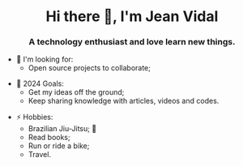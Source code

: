 <h1 align="center">Hi there 👋, I'm Jean Vidal</h1>
<h3 align="center">A technology enthusiast and love learn new things.</h3>

* 👯 I'm looking for:
    * Open source projects to collaborate;

- 🥅 2024 Goals: 
    - Get my ideas off the ground;
    - Keep sharing knowledge with articles, videos and codes.

* ⚡ Hobbies:
    * Brazilian Jiu-Jitsu; 💪
    * Read books;
    * Run or ride a bike;
    * Travel.
